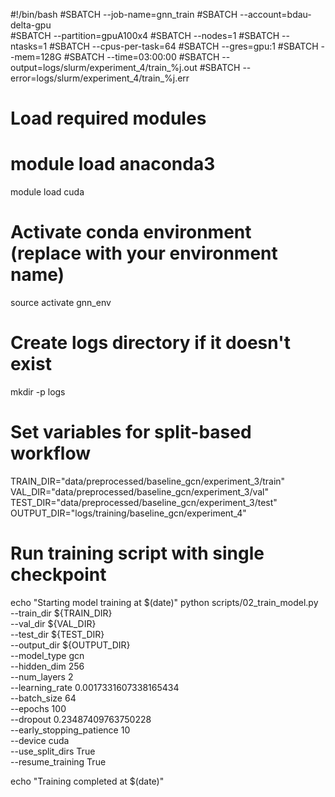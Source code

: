 #!/bin/bash
#SBATCH --job-name=gnn_train
#SBATCH --account=bdau-delta-gpu    
#SBATCH --partition=gpuA100x4
#SBATCH --nodes=1
#SBATCH --ntasks=1
#SBATCH --cpus-per-task=64
#SBATCH --gres=gpu:1
#SBATCH --mem=128G
#SBATCH --time=03:00:00
#SBATCH --output=logs/slurm/experiment_4/train_%j.out
#SBATCH --error=logs/slurm/experiment_4/train_%j.err

# Load required modules
# module load anaconda3
module load cuda

# Activate conda environment (replace with your environment name)
source activate gnn_env

# Create logs directory if it doesn't exist
mkdir -p logs

# Set variables for split-based workflow
TRAIN_DIR="data/preprocessed/baseline_gcn/experiment_3/train"
VAL_DIR="data/preprocessed/baseline_gcn/experiment_3/val"
TEST_DIR="data/preprocessed/baseline_gcn/experiment_3/test"
OUTPUT_DIR="logs/training/baseline_gcn/experiment_4"

# Run training script with single checkpoint
echo "Starting model training at $(date)"
python scripts/02_train_model.py \
  --train_dir ${TRAIN_DIR} \
  --val_dir ${VAL_DIR} \
  --test_dir ${TEST_DIR} \
  --output_dir ${OUTPUT_DIR} \
  --model_type gcn \
  --hidden_dim 256 \
  --num_layers 2 \
  --learning_rate 0.0017331607338165434 \
  --batch_size 64 \
  --epochs 100 \
  --dropout 0.23487409763750228 \
  --early_stopping_patience 10 \
  --device cuda \
  --use_split_dirs True \
  --resume_training True

echo "Training completed at $(date)"


